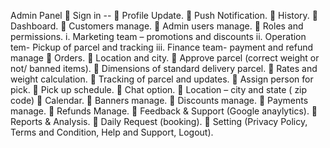 
Admin Panel
 Sign in --
 Profile Update.
 Push Notification.
 History.
 Dashboard.
 Customers manage.
 Admin users manage.
 Roles and permissions.
i. Marketing team – promotions and discounts
ii. Operation tem- Pickup of parcel and tracking
iii. Finance team- payment and refund manage
 Orders.
 Location and city.
 Approve parcel (correct weight or not/ banned items).
 Dimensions of standard delivery parcel.
 Rates and weight calculation.
 Tracking of parcel and updates.
 Assign person for pick.
 Pick up schedule.
 Chat option.
 Location – city and state ( zip code)
 Calendar.
 Banners manage.
 Discounts manage.
 Payments manage.
 Refunds Manage.
 Feedback & Support (Google anaylytics).
 Reports & Analysis.
 Daily Request (booking).
 Setting (Privacy Policy, Terms and Condition, Help and Support, Logout).
